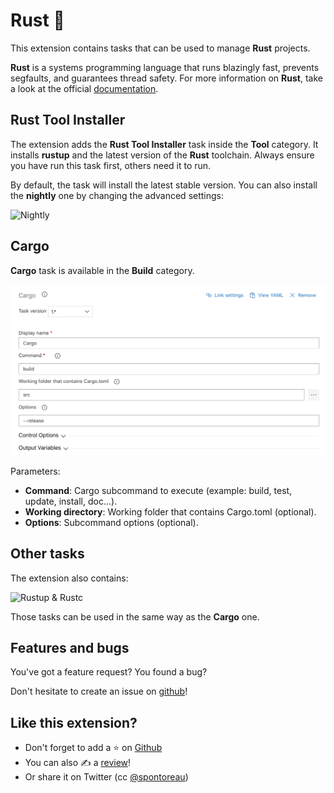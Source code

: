 Rust 🦀
===

This extension contains tasks that can be used to manage **Rust** projects.

**Rust** is a systems programming language that runs blazingly fast, prevents segfaults, and guarantees thread safety. For more information on **Rust**, take a look at the official [documentation](https://www.rust-lang.org).

## Rust Tool Installer

The extension adds the **Rust Tool Installer** task inside the **Tool** category. It installs **rustup** and the latest version of the **Rust** toolchain. Always ensure you have run this task first, others need it to run.

By default, the task will install the latest stable version. You can also install the **nightly** one by changing the advanced settings:

![Nightly](images/doc-rust-installer-task.png)

## Cargo

**Cargo** task is available in the **Build** category.

![Rustup & Rustc](images/doc-cargo-task.png)

Parameters:

- **Command**: Cargo subcommand to execute (example: build, test, update, install, doc...).
- **Working directory**: Working folder that contains Cargo.toml (optional).
- **Options**: Subcommand options (optional).

## Other tasks

The extension also contains:

![Rustup & Rustc](images/doc-other-tasks.png)

Those tasks can be used in the same way as the **Cargo** one.

## Features and bugs

You've got a feature request? You found a bug? 

Don't hesitate to create an issue on [github](https://github.com/spontoreau/rust-azure-devops/issues)!

## Like this extension?

- Don't forget to add a ⭐️ on [Github](https://github.com/spontoreau/rust-azure-devops)
- You can also ✍️ a [review](https://marketplace.visualstudio.com/items?itemName=spontoreau.rust-vsts#review-details)!
- Or share it on Twitter (cc [@spontoreau](https://twitter.com/spontoreau))
